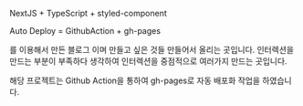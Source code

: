 NextJS + TypeScript + styled-component

Auto Deploy = GithubAction + gh-pages

를 이용해서 만든 블로그 이며 만들고 싶은 것들 만들어서 올리는 곳입니다.
인터렉션을 만드는 부분이 부족하다 생각하여 인터렉션을 중점적으로 여러가지 만드는 곳입니다.

해당 프로젝트는 Github Action을 통하여 gh-pages로 자동 배포화 작업을 하였습니다.
